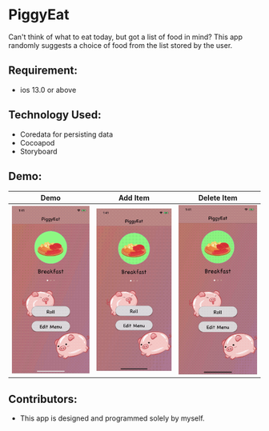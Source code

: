 # PiggyEat
Can't think of what to eat today, but got a list of food in mind?
This app randomly suggests a choice of food from the list stored by the user.

## Requirement:
* ios 13.0 or above

## Technology Used:
* Coredata for persisting data
* Cocoapod
* Storyboard

## Demo:

Demo | Add Item | Delete Item
:-------------------------:|:-------------------------:|:-------------------------:
![fdsafdsa](/Demo/Demo1.gif)  |  ![](/Demo/Demo2.gif) | ![](/Demo/Demo3.gif)


## Contributors:
* This app is designed and programmed solely by myself.
